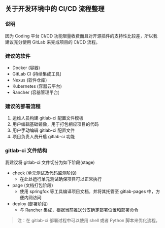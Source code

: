 ## 关于开发环境中的 CI/CD 流程整理

### 说明

因为 Coding 平台 CI/CD 功能限量收费而且对开源插件的支持性比较差，所以我建议充分使用 GitLab 来完成项目的 CI/CD 流程。

### 建议的软件

- Docker (容器)
- GitLab CI (持续集成工具)
- Nexus (软件仓库)
- Kubernetes (容器云平台)
- Rancher (容器管理平台)

### 建议的部署流程

1. 运维人员构建 gitlab-ci 配置文件模板
2. 用户编辑基础镜像，用于打包相应项目的代码
3. 用户手动编辑 gitlab-ci 配置文件
4. 项目负责人员开启 gitlab-ci 功能

### gitlab-ci 文件结构

我建议将 gitlab-ci 文件切分为如下阶段(stage)

- check (单元测试及代码监测阶段)
	- 在此处运行单元测试确保项目可以正常执行
- page (文档打包阶段)
	- 使用 springfox 等工具编译项目文档，并将其托管至 gitlab-pages 中，方便内网访问
- deploy (部署阶段)
	- 与 Rancher 集成，根据当前推送分支确定部署位置和部署命令

> 注：在 gitlab-ci 部署过程中可以使用 shell 或者 Python 脚本来优化流程。

